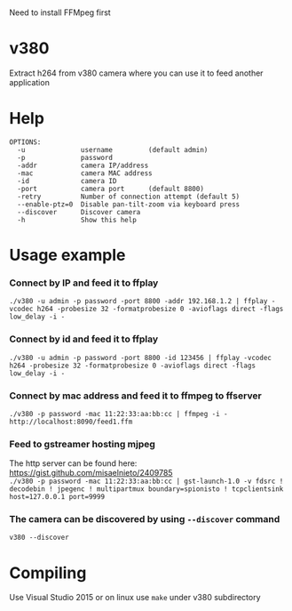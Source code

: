 ###
Need to install FFMpeg first
###

# v380
Extract h264 from v380 camera where you can use it to feed another application

# Help
```
OPTIONS:
  -u              username         (default admin)
  -p              password
  -addr           camera IP/address
  -mac            camera MAC address
  -id             camera ID
  -port           camera port      (default 8800)
  -retry          Number of connection attempt (default 5)
  --enable-ptz=0  Disable pan-tilt-zoom via keyboard press
  --discover      Discover camera
  -h              Show this help
```

# Usage example
### Connect by IP and feed it to ffplay
`./v380 -u admin -p password -port 8800 -addr 192.168.1.2 | ffplay -vcodec h264 -probesize 32 -formatprobesize 0 -avioflags direct -flags low_delay -i -`
### Connect by id and feed it to ffplay
`./v380 -u admin -p password -port 8800 -id 123456 | ffplay -vcodec h264 -probesize 32 -formatprobesize 0 -avioflags direct -flags low_delay -i -`
### Connect by mac address and feed it to ffmpeg to ffserver
`./v380 -p password -mac 11:22:33:aa:bb:cc | ffmpeg -i - http://localhost:8090/feed1.ffm`
### Feed to gstreamer hosting mjpeg
The http server can be found here: https://gist.github.com/misaelnieto/2409785  
`./v380 -p password -mac 11:22:33:aa:bb:cc | gst-launch-1.0 -v fdsrc ! decodebin ! jpegenc ! multipartmux boundary=spionisto ! tcpclientsink host=127.0.0.1 port=9999
`

### The camera can be discovered by using `--discover` command
`v380 --discover`

# Compiling
Use Visual Studio 2015 or on linux use `make` under v380 subdirectory
